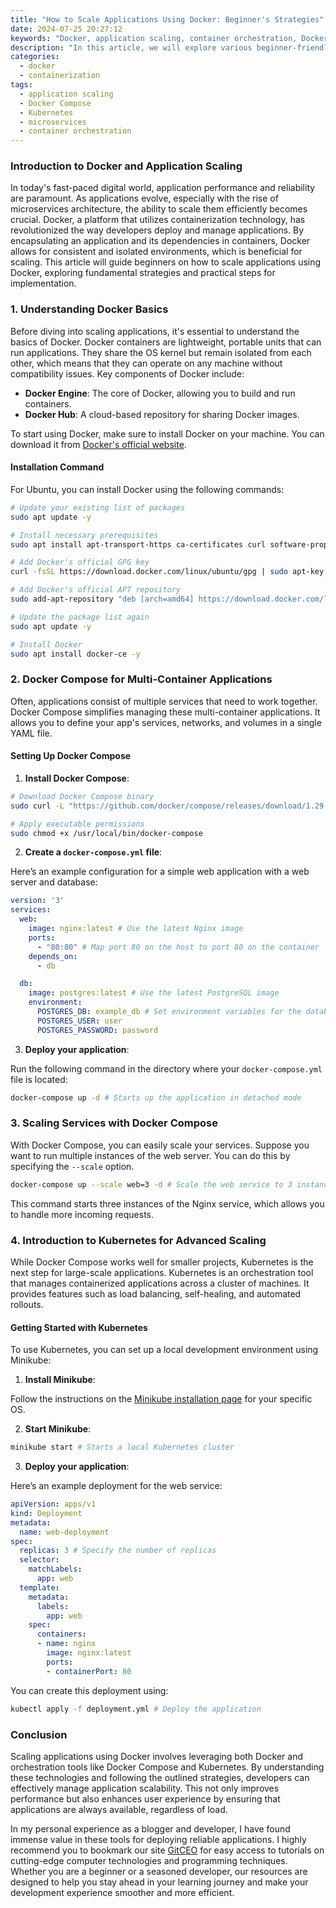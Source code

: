 ```yaml
---
title: "How to Scale Applications Using Docker: Beginner's Strategies"
date: 2024-07-25 20:27:12
keywords: "Docker, application scaling, container orchestration, Docker Compose, Kubernetes, microservices"
description: "In this article, we will explore various beginner-friendly strategies to scale applications efficiently using Docker. Docker has become a pivotal technology in modern application development, providing a lightweight, flexible, and consistent environment for running applications across different computing environments. As applications grow in complexity, scaling them effectively is crucial for performance and user satisfaction. We will cover the essential concepts of Docker, how to use Docker Compose for managing multi-container applications, and an introduction to orchestration tools like Kubernetes. With practical examples and step-by-step instructions, you will learn how to deploy scalable applications that can meet user demand without compromising on speed or reliability. Understanding these concepts will lay a strong foundation for any developer looking to leverage Docker for application development and scalability. Join us as we journey through the world of Docker and its capabilities in scaling applications."
categories:
  - docker
  - containerization
tags:
  - application scaling
  - Docker Compose
  - Kubernetes
  - microservices
  - container orchestration
---
```


### Introduction to Docker and Application Scaling

In today's fast-paced digital world, application performance and reliability are paramount. As applications evolve, especially with the rise of microservices architecture, the ability to scale them efficiently becomes crucial. Docker, a platform that utilizes containerization technology, has revolutionized the way developers deploy and manage applications. By encapsulating an application and its dependencies in containers, Docker allows for consistent and isolated environments, which is beneficial for scaling. This article will guide beginners on how to scale applications using Docker, exploring fundamental strategies and practical steps for implementation.

<!-- more -->

### 1. Understanding Docker Basics

Before diving into scaling applications, it's essential to understand the basics of Docker. Docker containers are lightweight, portable units that can run applications. They share the OS kernel but remain isolated from each other, which means that they can operate on any machine without compatibility issues. Key components of Docker include:

- **Docker Engine**: The core of Docker, allowing you to build and run containers.
- **Docker Hub**: A cloud-based repository for sharing Docker images.

To start using Docker, make sure to install Docker on your machine. You can download it from [Docker's official website](https://www.docker.com/get-started).

#### Installation Command

For Ubuntu, you can install Docker using the following commands:

```bash
# Update your existing list of packages
sudo apt update -y

# Install necessary prerequisites
sudo apt install apt-transport-https ca-certificates curl software-properties-common -y

# Add Docker's official GPG key
curl -fsSL https://download.docker.com/linux/ubuntu/gpg | sudo apt-key add -

# Add Docker's official APT repository
sudo add-apt-repository "deb [arch=amd64] https://download.docker.com/linux/ubuntu $(lsb_release -cs) stable"

# Update the package list again
sudo apt update -y

# Install Docker
sudo apt install docker-ce -y
```

### 2. Docker Compose for Multi-Container Applications

Often, applications consist of multiple services that need to work together. Docker Compose simplifies managing these multi-container applications. It allows you to define your app's services, networks, and volumes in a single YAML file.

#### Setting Up Docker Compose

1. **Install Docker Compose**:

```bash
# Download Docker Compose binary
sudo curl -L "https://github.com/docker/compose/releases/download/1.29.2/docker-compose-$(uname -s)-$(uname -m)" -o /usr/local/bin/docker-compose

# Apply executable permissions
sudo chmod +x /usr/local/bin/docker-compose
```

2. **Create a `docker-compose.yml` file**: 

Here’s an example configuration for a simple web application with a web server and database:

```yaml
version: '3' 
services:
  web:
    image: nginx:latest # Use the latest Nginx image
    ports:
      - "80:80" # Map port 80 on the host to port 80 on the container
    depends_on:
      - db

  db:
    image: postgres:latest # Use the latest PostgreSQL image
    environment:
      POSTGRES_DB: example_db # Set environment variables for the database
      POSTGRES_USER: user
      POSTGRES_PASSWORD: password
```

3. **Deploy your application**:

Run the following command in the directory where your `docker-compose.yml` file is located:

```bash
docker-compose up -d # Starts up the application in detached mode
```

### 3. Scaling Services with Docker Compose

With Docker Compose, you can easily scale your services. Suppose you want to run multiple instances of the web server. You can do this by specifying the `--scale` option.

```bash
docker-compose up --scale web=3 -d # Scale the web service to 3 instances
```

This command starts three instances of the Nginx service, which allows you to handle more incoming requests.

### 4. Introduction to Kubernetes for Advanced Scaling

While Docker Compose works well for smaller projects, Kubernetes is the next step for large-scale applications. Kubernetes is an orchestration tool that manages containerized applications across a cluster of machines. It provides features such as load balancing, self-healing, and automated rollouts.

#### Getting Started with Kubernetes

To use Kubernetes, you can set up a local development environment using Minikube:

1. **Install Minikube**: 

Follow the instructions on the [Minikube installation page](https://minikube.sigs.k8s.io/docs/start/) for your specific OS.

2. **Start Minikube**:

```bash
minikube start # Starts a local Kubernetes cluster
```

3. **Deploy your application**:

Here’s an example deployment for the web service:

```yaml
apiVersion: apps/v1
kind: Deployment
metadata:
  name: web-deployment
spec:
  replicas: 3 # Specify the number of replicas
  selector:
    matchLabels:
      app: web
  template:
    metadata:
      labels:
        app: web
    spec:
      containers:
      - name: nginx
        image: nginx:latest
        ports:
        - containerPort: 80
```

You can create this deployment using:

```bash
kubectl apply -f deployment.yml # Deploy the application
```

### Conclusion

Scaling applications using Docker involves leveraging both Docker and orchestration tools like Docker Compose and Kubernetes. By understanding these technologies and following the outlined strategies, developers can effectively manage application scalability. This not only improves performance but also enhances user experience by ensuring that applications are always available, regardless of load.

In my personal experience as a blogger and developer, I have found immense value in these tools for deploying reliable applications. I highly recommend you to bookmark our site [GitCEO](https://gitceo.com) for easy access to tutorials on cutting-edge computer technologies and programming techniques. Whether you are a beginner or a seasoned developer, our resources are designed to help you stay ahead in your learning journey and make your development experience smoother and more efficient.
